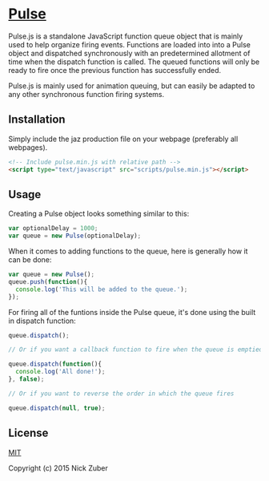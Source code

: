 # [Pulse](https://github.com/nickzuber/pulse/)
Pulse.js is a standalone JavaScript function queue object that is mainly used to help organize firing events. Functions are loaded into into a Pulse object and dispatched synchronously with an predetermined allotment of time when the dispatch function is called. The queued functions will only be ready to fire once the previous function has successfully ended.

Pulse.js is mainly used for animation queuing, but can easily be adapted to any other synchronous function firing systems.

## Installation
Simply include the jaz production file on your webpage (preferably all webpages).
```html
<!-- Include pulse.min.js with relative path -->
<script type="text/javascript" src="scripts/pulse.min.js"></script>
```

## Usage
Creating a Pulse object looks something similar to this:
```javascript
var optionalDelay = 1000;
var queue = new Pulse(optionalDelay);
```

When it comes to adding functions to the queue, here is generally how it can be done:
```javascript
var queue = new Pulse();
queue.push(function(){
  console.log('This will be added to the queue.');
});
```

For firing all of the funtions inside the Pulse queue, it's done using the built in dispatch function:
```javascript
queue.dispatch();

// Or if you want a callback function to fire when the queue is emptied

queue.dispatch(function(){
  console.log('All done!');
}, false);

// Or if you want to reverse the order in which the queue fires

queue.dispatch(null, true);
```

## License
[MIT](https://opensource.org/licenses/MIT)

Copyright (c) 2015 Nick Zuber
